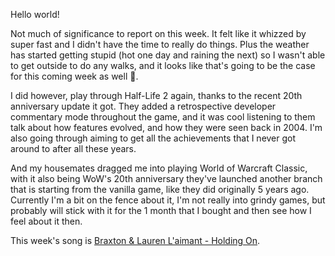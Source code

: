 Hello world!

Not much of significance to report on this week. It felt like it whizzed by
super fast and I didn't have the time to really do things. Plus the weather has
started getting stupid (hot one day and raining the next) so I wasn't able to
get outside to do any walks, and it looks like that's going to be the case for
this coming week as well 🙁.

I did however, play through Half-Life 2 again, thanks to the recent 20th
anniversary update it got. They added a retrospective developer commentary mode
throughout the game, and it was cool listening to them talk about how features
evolved, and how they were seen back in 2004. I'm also going through aiming to
get all the achievements that I never got around to after all these years.

And my housemates dragged me into playing World of Warcraft Classic, with it
also being WoW's 20th anniversary they've launched another branch that is
starting from the vanilla game, like they did originally 5 years ago. Currently
I'm a bit on the fence about it, I'm not really into grindy games, but probably
will stick with it for the 1 month that I bought and then see how I feel about
it then.

This week's song is
[Braxton & Lauren L'aimant - Holding On](https://www.youtube.com/watch?v=gjTy-Y__bxA).
